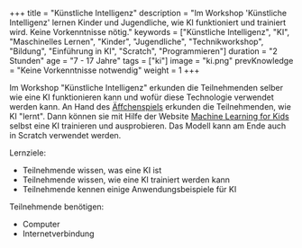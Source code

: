 +++
title = "Künstliche Intelligenz"
description = "Im Workshop 'Künstliche Intelligenz' lernen Kinder und Jugendliche, wie KI funktioniert und trainiert wird. Keine Vorkenntnisse nötig."
keywords = ["Künstliche Intelligenz", "KI", "Maschinelles Lernen", "Kinder", "Jugendliche", "Technikworkshop", "Bildung", "Einführung in KI", "Scratch", "Programmieren"]
duration = "2 Stunden"
age = "7 - 17 Jahre"
tags = ["ki"]
image = "ki.png"
prevKnowledge = "Keine Vorkenntnisse notwendig"
weight = 1
+++

Im Workshop "Künstliche Intelligenz" erkunden die Teilnehmenden selber wie eine KI funktionieren kann 
und wofür diese Technologie verwendet werden kann. 
An Hand des [Äffchenspiels](https://www.aiunplugged.org/german.pdf) erkunden die Teilnehmenden, wie KI "lernt". Dann können sie mit Hilfe 
der Website [Machine Learning for Kids](https://machinelearningforkids.co.uk/) selbst eine KI trainieren und ausprobieren.
Das Modell kann am Ende auch in Scratch verwendet werden.

Lernziele:
* Teilnehmende wissen, was eine KI ist
* Teilnehmende wissen, wie eine KI trainiert werden kann
* Teilnehmende kennen einige Anwendungsbeispiele für KI

Teilnehmende benötigen:
* Computer
* Internetverbindung
